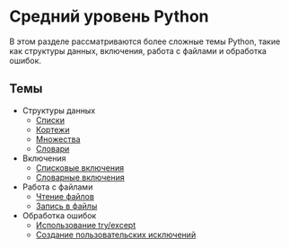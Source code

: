 # Средний уровень Python

В этом разделе рассматриваются более сложные темы Python, такие как структуры данных, включения, работа с файлами и обработка ошибок.

## Темы

- Структуры данных
  - [Списки](01-data-structures/lists.md)
  - [Кортежи](01-data-structures/tuples.md)
  - [Множества](01-data-structures/sets.md)
  - [Словари](01-data-structures/dictionaries.md)
- Включения
  - [Списковые включения](02-comprehensions/list-comprehensions.md)
  - [Словарные включения](02-comprehensions/dict-comprehensions.md)
- Работа с файлами
  - [Чтение файлов](03-file-handling/reading-files.md)
  - [Запись в файлы](03-file-handling/writing-files.md)
- Обработка ошибок
  - [Использование try/except](04-error-handling/try-except.md)
  - [Создание пользовательских исключений](04-error-handling/custom-exceptions.md)